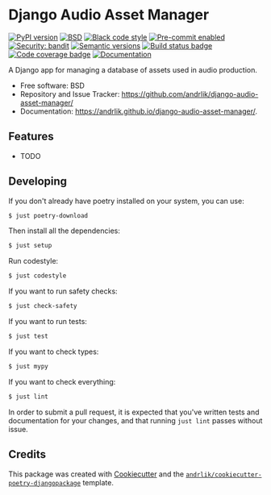 # Django Audio Asset Manager

[![PyPI version](https://img.shields.io/pypi/v/django-audio-asset-manager.svg)](https://pypi.python.org/pypi/django-audio-asset-manager)
[![BSD](https://img.shields.io/github/license/andrlik/django-audio-asset-manager)](https://github.com/andrlik/django-audio-asset-manager/blob/main/LICENSE)
[![Black code style](https://img.shields.io/badge/code%20style-black-000000.svg)](https://github.com/ambv/black)
[![Pre-commit enabled](https://img.shields.io/badge/pre--commit-enabled-brightgreen?logo=pre-commit&logoColor=white)](https://github.com/andrlik/django-audio-asset-manager/blob/main/.pre-commit-config.yaml)
[![Security: bandit](https://img.shields.io/badge/security-bandit-green.svg)](https://github.com/PyCQA/bandit)
[![Semantic versions](https://img.shields.io/badge/%20%20%F0%9F%93%A6%F0%9F%9A%80-semantic--versions-e10079.svg)](https://github.com/andrlik/django-audio-asset-manager/releases)
[![Build status badge](https://github.com/andrlik/django-audio-asset-manager/actions/workflows/build.yml/badge.svg?branch=main)](https://github.com/andrlik/django-audio-asset-manager/actions/workflows/build.yml)
[![Code coverage badge](https://coveralls.io/repos/github/andrlik/django-audio-asset-manager/badge.svg?branch=main)](https://coveralls.io/github/andrlik/django-audio-asset-manager?branch=main)
[![Documentation](https://img.shields.io/badge/docs-mkdocs-blue)](https://andrlik.github.io/django-audio-asset-manager/)

A Django app for managing a database of assets used in audio production.


* Free software: BSD
* Repository and Issue Tracker: https://github.com/andrlik/django-audio-asset-manager/
* Documentation: https://andrlik.github.io/django-audio-asset-manager/.


## Features

- TODO

## Developing

If you don't already have poetry installed on your system, you can use:

```bash
$ just poetry-download
```

Then install all the dependencies:

```bash
$ just setup
```

Run codestyle:

```bash
$ just codestyle
```

If you want to run safety checks:

```bash
$ just check-safety
```

If you want to run tests:

```bash
$ just test
```

If you want to check types:

```bash
$ just mypy
```

If you want to check everything:

```bash
$ just lint
```

In order to submit a pull request, it is expected that you've written tests and documentation for your changes,
and that running `just lint` passes without issue.

## Credits

This package was created with [Cookiecutter][cc] and the [`andrlik/cookiecutter-poetry-djangopackage`][acpd] template.

[cc]: https://github.com/audreyr/cookiecutter
[acpd]: https://github.com/andrlik/cookiecutter-poetry-djangopackage

